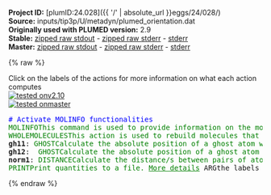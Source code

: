 **Project ID:** [plumID:24.028]({{ '/' | absolute_url }}eggs/24/028/)  
**Source:** inputs/tip3p/U/metadyn/plumed_orientation.dat  
**Originally used with PLUMED version:** 2.9  
**Stable:** [zipped raw stdout](plumed_orientation.dat.plumed.stdout.txt.zip) - [zipped raw stderr](plumed_orientation.dat.plumed.stderr.txt.zip) - [stderr](plumed_orientation.dat.plumed.stderr)  
**Master:** [zipped raw stdout](plumed_orientation.dat.plumed_master.stdout.txt.zip) - [zipped raw stderr](plumed_orientation.dat.plumed_master.stderr.txt.zip) - [stderr](plumed_orientation.dat.plumed_master.stderr)  

{% raw %}
<div class="plumedpreheader">
<div class="headerInfo" id="value_details_data/inputs/tip3p/U/metadyn/plumed_orientation.dat"> Click on the labels of the actions for more information on what each action computes </div>
<div class="containerBadge">
<div class="headerBadge"><a href="plumed_orientation.dat.plumed.stderr"><img src="https://img.shields.io/badge/v2.10-passing-green.svg" alt="tested onv2.10" /></a></div>
<div class="headerBadge"><a href="plumed_orientation.dat.plumed_master.stderr"><img src="https://img.shields.io/badge/master-passing-green.svg" alt="tested onmaster" /></a></div>
</div>
</div>
<pre class="plumedlisting">
<span style="color:blue" class="comment"># Activate MOLINFO functionalities</span>
<span class="plumedtooltip" style="color:green">MOLINFO<span class="right">This command is used to provide information on the molecules that are present in your system. <a href="https://www.plumed.org/doc-master/user-doc/html/MOLINFO" style="color:green">More details</a><i></i></span></span> <span class="plumedtooltip">STRUCTURE<span class="right">a file in pdb format containing a reference structure<i></i></span></span>=../conf.pdb
<span style="display:none;" id="data/inputs/tip3p/U/metadyn/plumed_orientation.dat">The MOLINFO action with label <b></b> calculates something</span><span class="plumedtooltip" style="color:green">WHOLEMOLECULES<span class="right">This action is used to rebuild molecules that can become split by the periodic boundary conditions. <a href="https://www.plumed.org/doc-master/user-doc/html/WHOLEMOLECULES" style="color:green">More details</a><i></i></span></span> <span class="plumedtooltip">ENTITY0<span class="right">the atoms that make up a molecule that you wish to align<i></i></span></span>=11,14,18
<b name="data/inputs/tip3p/U/metadyn/plumed_orientation.datgh11" onclick='showPath("data/inputs/tip3p/U/metadyn/plumed_orientation.dat","data/inputs/tip3p/U/metadyn/plumed_orientation.datgh11","data/inputs/tip3p/U/metadyn/plumed_orientation.datgh11","brown")'>gh11</b>: <span class="plumedtooltip" style="color:green">GHOST<span class="right">Calculate the absolute position of a ghost atom with fixed coordinates in the local reference frame formed by three atoms. <a href="https://www.plumed.org/doc-master/user-doc/html/GHOST" style="color:green">More details</a><i></i></span></span> <span class="plumedtooltip">ATOMS<span class="right">the list of atoms which are involved the virtual atom's definition<i></i></span></span>=11,14,18 <span class="plumedtooltip">COORDINATES<span class="right">coordinates of the ghost atom in the local reference frame<i></i></span></span>=0,1,0
<span style="display:none;" id="data/inputs/tip3p/U/metadyn/plumed_orientation.datgh11">The GHOST action with label <b>gh11</b> calculates something</span><b name="data/inputs/tip3p/U/metadyn/plumed_orientation.datgh12" onclick='showPath("data/inputs/tip3p/U/metadyn/plumed_orientation.dat","data/inputs/tip3p/U/metadyn/plumed_orientation.datgh12","data/inputs/tip3p/U/metadyn/plumed_orientation.datgh12","brown")'>gh12</b>:  <span class="plumedtooltip" style="color:green">GHOST<span class="right">Calculate the absolute position of a ghost atom with fixed coordinates in the local reference frame formed by three atoms. <a href="https://www.plumed.org/doc-master/user-doc/html/GHOST" style="color:green">More details</a><i></i></span></span> <span class="plumedtooltip">ATOMS<span class="right">the list of atoms which are involved the virtual atom's definition<i></i></span></span>=11,14,18 <span class="plumedtooltip">COORDINATES<span class="right">coordinates of the ghost atom in the local reference frame<i></i></span></span>=0,0,0
<span style="display:none;" id="data/inputs/tip3p/U/metadyn/plumed_orientation.datgh12">The GHOST action with label <b>gh12</b> calculates something</span><b name="data/inputs/tip3p/U/metadyn/plumed_orientation.datnorm1" onclick='showPath("data/inputs/tip3p/U/metadyn/plumed_orientation.dat","data/inputs/tip3p/U/metadyn/plumed_orientation.datnorm1","data/inputs/tip3p/U/metadyn/plumed_orientation.datnorm1","brown")'>norm1</b>: <span class="plumedtooltip" style="color:green">DISTANCE<span class="right">Calculate the distance/s between pairs of atoms. <a href="https://www.plumed.org/doc-master/user-doc/html/DISTANCE" style="color:green">More details</a><i></i></span></span> <span class="plumedtooltip">ATOMS<span class="right">the pair of atom that we are calculating the distance between<i></i></span></span>=<b name="data/inputs/tip3p/U/metadyn/plumed_orientation.datgh11">gh11</b>,<b name="data/inputs/tip3p/U/metadyn/plumed_orientation.datgh12">gh12</b> <span class="plumedtooltip">COMPONENTS<span class="right"> calculate the x, y and z components of the distance separately and store them as label<i></i></span></span>
<span style="display:none;" id="data/inputs/tip3p/U/metadyn/plumed_orientation.datnorm1">The DISTANCE action with label <b>norm1</b> calculates the following quantities:<table  align="center" frame="void" width="95%" cellpadding="5%"><tr><td width="5%"><b> Quantity </b>  </td><td><b> Description </b> </td></tr><tr><td width="5%">norm1.x</td><td>the x-component of the vector connecting the two atoms</td></tr><tr><td width="5%">norm1.y</td><td>the y-component of the vector connecting the two atoms</td></tr><tr><td width="5%">norm1.z</td><td>the z-component of the vector connecting the two atoms</td></tr><tr><td width="5%">norm1.value</td><td>the DISTANCE between this pair of atoms</td></tr></table></span><span class="plumedtooltip" style="color:green">PRINT<span class="right">Print quantities to a file. <a href="https://www.plumed.org/doc-master/user-doc/html/PRINT" style="color:green">More details</a><i></i></span></span> <span class="plumedtooltip">ARG<span class="right">the labels of the values that you would like to print to the file<i></i></span></span>=<b name="data/inputs/tip3p/U/metadyn/plumed_orientation.datnorm1">norm1.z</b> <span class="plumedtooltip">FILE<span class="right">the name of the file on which to output these quantities<i></i></span></span>=ANALYSIS_NORMAL <span class="plumedtooltip">STRIDE<span class="right"> the frequency with which the quantities of interest should be output<i></i></span></span>=1
</pre>
{% endraw %}
